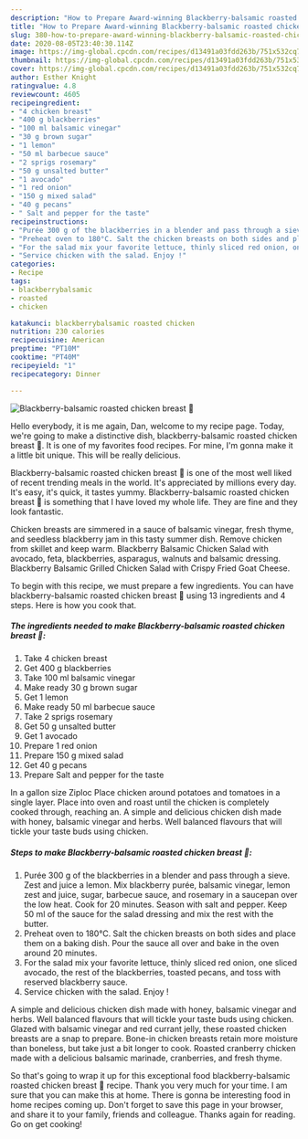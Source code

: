 ```yaml
---
description: "How to Prepare Award-winning Blackberry-balsamic roasted chicken breast 💜"
title: "How to Prepare Award-winning Blackberry-balsamic roasted chicken breast 💜"
slug: 380-how-to-prepare-award-winning-blackberry-balsamic-roasted-chicken-breast
date: 2020-08-05T23:40:30.114Z
image: https://img-global.cpcdn.com/recipes/d13491a03fdd263b/751x532cq70/blackberry-balsamic-roasted-chicken-breast-💜-recipe-main-photo.jpg
thumbnail: https://img-global.cpcdn.com/recipes/d13491a03fdd263b/751x532cq70/blackberry-balsamic-roasted-chicken-breast-💜-recipe-main-photo.jpg
cover: https://img-global.cpcdn.com/recipes/d13491a03fdd263b/751x532cq70/blackberry-balsamic-roasted-chicken-breast-💜-recipe-main-photo.jpg
author: Esther Knight
ratingvalue: 4.8
reviewcount: 4605
recipeingredient:
- "4 chicken breast"
- "400 g blackberries"
- "100 ml balsamic vinegar"
- "30 g brown sugar"
- "1 lemon"
- "50 ml barbecue sauce"
- "2 sprigs rosemary"
- "50 g unsalted butter"
- "1 avocado"
- "1 red onion"
- "150 g mixed salad"
- "40 g pecans"
- " Salt and pepper for the taste"
recipeinstructions:
- "Purée 300 g of the blackberries in a blender and pass through a sieve. Zest and juice a lemon. Mix blackberry purée, balsamic vinegar, lemon zest and juice, sugar, barbecue sauce, and rosemary in a saucepan over the low heat. Cook for 20 minutes. Season with salt and pepper. Keep 50 ml of the sauce for the salad dressing and mix the rest with the butter."
- "Preheat oven to 180°C. Salt the chicken breasts on both sides and place them on a baking dish. Pour the sauce all over and bake in the oven around 20 minutes."
- "For the salad mix your favorite lettuce, thinly sliced red onion, one sliced avocado, the rest of the blackberries, toasted pecans, and toss with reserved blackberry sauce."
- "Service chicken with the salad. Enjoy !"
categories:
- Recipe
tags:
- blackberrybalsamic
- roasted
- chicken

katakunci: blackberrybalsamic roasted chicken 
nutrition: 230 calories
recipecuisine: American
preptime: "PT10M"
cooktime: "PT40M"
recipeyield: "1"
recipecategory: Dinner

---
```



![Blackberry-balsamic roasted chicken breast 💜](https://img-global.cpcdn.com/recipes/d13491a03fdd263b/751x532cq70/blackberry-balsamic-roasted-chicken-breast-💜-recipe-main-photo.jpg)

Hello everybody, it is me again, Dan, welcome to my recipe page. Today, we're going to make a distinctive dish, blackberry-balsamic roasted chicken breast 💜. It is one of my favorites food recipes. For mine, I'm gonna make it a little bit unique. This will be really delicious.

Blackberry-balsamic roasted chicken breast 💜 is one of the most well liked of recent trending meals in the world. It's appreciated by millions every day. It's easy, it's quick, it tastes yummy. Blackberry-balsamic roasted chicken breast 💜 is something that I have loved my whole life. They are fine and they look fantastic.

Chicken breasts are simmered in a sauce of balsamic vinegar, fresh thyme, and seedless blackberry jam in this tasty summer dish. Remove chicken from skillet and keep warm. Blackberry Balsamic Chicken Salad with avocado, feta, blackberries, asparagus, walnuts and balsamic dressing. Blackberry Balsamic Grilled Chicken Salad with Crispy Fried Goat Cheese.


To begin with this recipe, we must prepare a few ingredients. You can have blackberry-balsamic roasted chicken breast 💜 using 13 ingredients and 4 steps. Here is how you cook that.

<!--inarticleads1-->

##### The ingredients needed to make Blackberry-balsamic roasted chicken breast 💜:

1. Take 4 chicken breast
1. Get 400 g blackberries
1. Take 100 ml balsamic vinegar
1. Make ready 30 g brown sugar
1. Get 1 lemon
1. Make ready 50 ml barbecue sauce
1. Take 2 sprigs rosemary
1. Get 50 g unsalted butter
1. Get 1 avocado
1. Prepare 1 red onion
1. Prepare 150 g mixed salad
1. Get 40 g pecans
1. Prepare  Salt and pepper for the taste


In a gallon size Ziploc Place chicken around potatoes and tomatoes in a single layer. Place into oven and roast until the chicken is completely cooked through, reaching an. A simple and delicious chicken dish made with honey, balsamic vinegar and herbs. Well balanced flavours that will tickle your taste buds using chicken. 

<!--inarticleads2-->

##### Steps to make Blackberry-balsamic roasted chicken breast 💜:

1. Purée 300 g of the blackberries in a blender and pass through a sieve. Zest and juice a lemon. Mix blackberry purée, balsamic vinegar, lemon zest and juice, sugar, barbecue sauce, and rosemary in a saucepan over the low heat. Cook for 20 minutes. Season with salt and pepper. Keep 50 ml of the sauce for the salad dressing and mix the rest with the butter.
1. Preheat oven to 180°C. Salt the chicken breasts on both sides and place them on a baking dish. Pour the sauce all over and bake in the oven around 20 minutes.
1. For the salad mix your favorite lettuce, thinly sliced red onion, one sliced avocado, the rest of the blackberries, toasted pecans, and toss with reserved blackberry sauce.
1. Service chicken with the salad. Enjoy !


A simple and delicious chicken dish made with honey, balsamic vinegar and herbs. Well balanced flavours that will tickle your taste buds using chicken. Glazed with balsamic vinegar and red currant jelly, these roasted chicken breasts are a snap to prepare. Bone-in chicken breasts retain more moisture than boneless, but take just a bit longer to cook. Roasted cranberry chicken made with a delicious balsamic marinade, cranberries, and fresh thyme. 

So that's going to wrap it up for this exceptional food blackberry-balsamic roasted chicken breast 💜 recipe. Thank you very much for your time. I am sure that you can make this at home. There is gonna be interesting food in home recipes coming up. Don't forget to save this page in your browser, and share it to your family, friends and colleague. Thanks again for reading. Go on get cooking!
